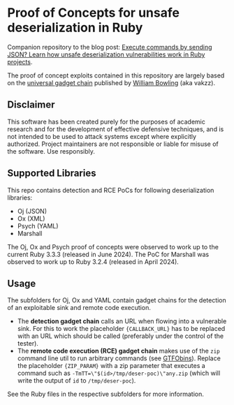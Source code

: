 # Proof of Concepts for unsafe deserialization in Ruby

Companion repository to the blog post: [Execute commands by sending JSON? Learn how unsafe deserialization vulnerabilities work in Ruby projects](https://github.blog/2024-06-20-execute-commands-by-sending-json-learn-how-unsafe-deserialization-vulnerabilities-work-in-ruby-projects/).

The proof of concept exploits contained in this repository are largely based on the [universal gadget chain](https://devcraft.io/2022/04/04/universal-deserialisation-gadget-for-ruby-2-x-3-x.html) published by [William Bowling](https://github.com/wbowling) (aka vakzz).

## Disclaimer

This software has been created purely for the purposes of academic research and for the development of effective defensive techniques, and is not intended to be used to attack systems except where explicitly authorized. Project maintainers are not responsible or liable for misuse of the software. Use responsibly.

## Supported Libraries

This repo contains detection and RCE PoCs for following deserialization libraries:
* Oj (JSON)
* Ox (XML)
* Psych (YAML)
* Marshall

The Oj, Ox and Psych proof of concepts were observed to work up to the current Ruby 3.3.3 (released in June 2024). The PoC for Marshall was observed to work up to Ruby 3.2.4 (released in April 2024).


## Usage

The subfolders for Oj, Ox and YAML contain gadget chains for the detection of an exploitable sink and remote code execution.

* The **detection gadget chain** calls an URL when flowing into a vulnerable sink. For this to work the placeholder `{CALLBACK_URL}` has to be replaced with an URL which should be called (preferably under the control of the tester).
* The **remote code execution (RCE) gadget chain** makes use of the `zip` command line util to run arbitrary commands (see [GTFObins](https://gtfobins.github.io/gtfobins/zip/)). Replace the placeholder `{ZIP_PARAM}` with a zip parameter that executes a command such as `-TmTT=\"$(id>/tmp/deser-poc)\"any.zip` (which will write the output of `id` to `/tmp/deser-poc`).


See the Ruby files in the respective subfolders for more information.
